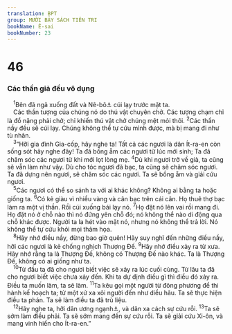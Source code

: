 ```yaml
---
translation: BPT
group: MƯỜI BẢY SÁCH TIÊN TRI
bookName: Ê-sai 
bookNumber: 23
---
```


<div class="title"><h1>46</h1><h3>Các thần giả đều vô dụng</h3></div>
<span class="verse es_46_1"> <sup>1</sup>Bên đã ngã xuống đất và Nê-bô<a data-toggle="tooltip" data-placement="bottom" title="Một thần giả của Ba-by-lôn.">⚓</a> cúi lạy trước mặt ta.<br/> Các thần tượng của chúng nó do thú vật chuyên chở. Các tượng chạm chỉ là đồ nặng phải chở; chỉ khiến thú vật chở chúng mệt mỏi thôi.</span>
<span class="verse es_46_2"><sup>2</sup>Các thần nầy đều sẽ cúi lạy. Chúng không thể tự cứu mình được, mà bị mang đi như tù nhân.<br/></span>
<span class="verse es_46_3"> <sup>3</sup>“Hỡi gia đình Gia-cốp, hãy nghe ta! Tất cả các ngươi là dân Ít-ra-en còn sống sót hãy nghe đây! Ta đã bồng ẵm các ngươi từ lúc mới sinh; Ta đã chăm sóc các ngươi từ khi mới lọt lòng mẹ.</span>
<span class="verse es_46_4"><sup>4</sup>Dù khi ngươi trở về già, ta cũng sẽ vẫn làm như vậy. Dù cho tóc ngươi đã bạc, ta cũng sẽ chăm sóc ngươi. Ta đã dựng nên ngươi, sẽ chăm sóc các ngươi. Ta sẽ bồng ẵm và giải cứu ngươi.<br/></span>
<span class="verse es_46_5"> <sup>5</sup>Các ngươi có thể so sánh ta với ai khác không? Không ai bằng ta hoặc giống ta.</span>
<span class="verse es_46_6"><sup>6</sup>Có kẻ giàu vì nhiều vàng và cân bạc trên cái cân. Họ thuê thợ bạc làm ra một vị thần. Rồi cúi xuống bái lạy nó.</span>
<span class="verse es_46_7"><sup>7</sup>Họ đặt nó lên vai rồi mang đi. Họ đặt nó ở chỗ nào thì nó đứng yên chỗ đó; nó không thể nào di động qua chỗ khác được. Người ta la hét vào mặt nó, nhưng nó không thể trả lời. Nó không thể tự cứu khỏi mọi thảm họa.<br/></span>
<span class="verse es_46_8"> <sup>8</sup>Hãy nhớ điều nầy, đừng bao giờ quên! Hãy suy nghĩ đến những điều nầy, hỡi các ngươi là kẻ chống nghịch Thượng Đế.</span>
<span class="verse es_46_9"><sup>9</sup>Hãy nhớ điều xảy ra từ xưa. Hãy nhớ rằng ta là Thượng Đế, không có Thượng Đế nào khác. Ta là Thượng Đế, không có ai giống như ta.<br/></span>
<span class="verse es_46_10"> <sup>10</sup>Từ đầu ta đã cho ngươi biết việc sẽ xảy ra lúc cuối cùng. Từ lâu ta đã cho ngươi biết việc chưa xảy đến. Khi ta dự định điều gì thì điều đó xảy ra. Điều ta muốn làm, ta sẽ làm.</span>
<span class="verse es_46_11"><sup>11</sup>Ta kêu gọi một người từ đông phương để thi hành kế hoạch ta; từ một xứ xa xôi người đến như diều hâu. Ta sẽ thực hiện điều ta phán. Ta sẽ làm điều ta đã trù liệu.<br/></span>
<span class="verse es_46_12"> <sup>12</sup>Hãy nghe ta, hỡi dân ương ngạnh<a data-toggle="tooltip" data-placement="bottom" title="Hay “cứng lòng.”">⚓</a>, và dân xa cách sự cứu rỗi.</span>
<span class="verse es_46_13"><sup>13</sup>Ta sẽ sớm làm điều phải. Ta sẽ sớm mang đến sự cứu rỗi. Ta sẽ giải cứu Xi-ôn, và mang vinh hiển cho Ít-ra-en.”<br/></span>
